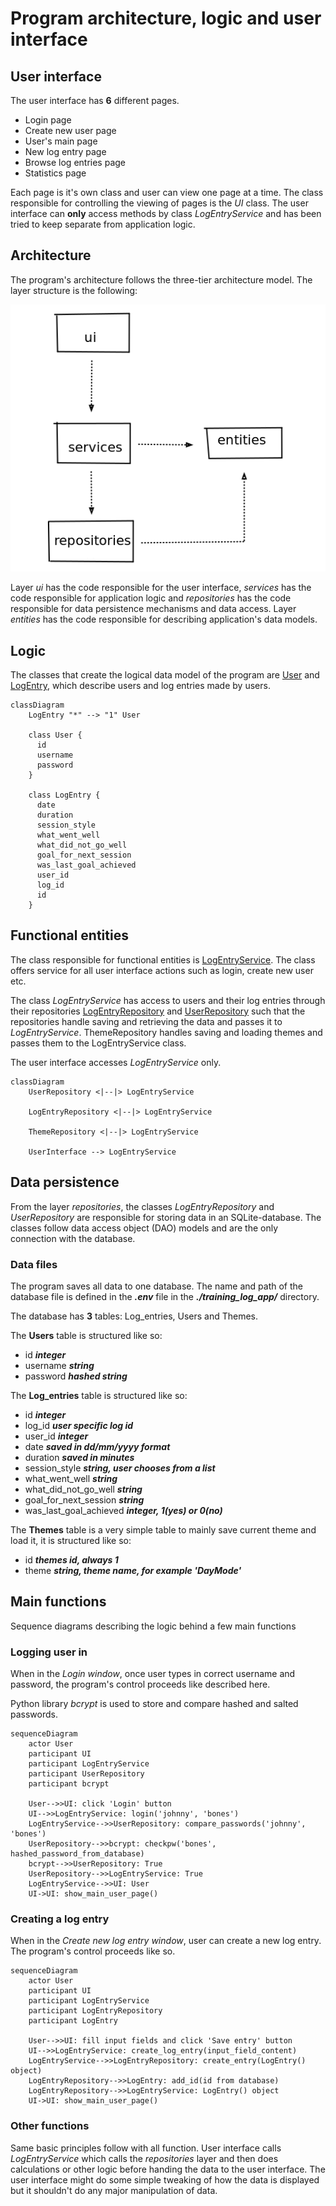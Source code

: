 # Program architecture, logic and user interface

## User interface
The user interface has **6** different pages.
- Login page
- Create new user page
- User's main page
- New log entry page
- Browse log entries page
- Statistics page

Each page is it's own class and user can view one page at a time. The class responsible for controlling the viewing of pages is the _UI_ class. The user interface can **only** access methods by class _LogEntryService_ and has been tried to keep separate from application logic.

## Architecture
The program's architecture follows the three-tier architecture model. The layer structure is the following:

![Layerstructure](./photos/architecture_layer_structure.png)

Layer _ui_ has the code responsible for the user interface,
 _services_ has the code responsible for application logic and
 _repositories_ has the code responsible for data persistence mechanisms and data access.
Layer _entities_ has the code responsible for describing application's data models.  

## Logic
The classes that create the logical data model of the program are [User](https://github.com/jooniku/ohjelmistotekniikka_23/tree/master/training_log_app/src/entities/user.py) and [LogEntry](https://github.com/jooniku/ohjelmistotekniikka_23/tree/master/training_log_app/src/entities/log_entry.py), which describe users and log entries made by users.

```mermaid
classDiagram
    LogEntry "*" --> "1" User
    
    class User {
      id
      username
      password
    }
    
    class LogEntry {
      date
      duration
      session_style
      what_went_well
      what_did_not_go_well
      goal_for_next_session
      was_last_goal_achieved
      user_id
      log_id
      id
    }
```

## Functional entities
The class responsible for functional entities is [LogEntryService](https://github.com/jooniku/ohjelmistotekniikka_23/blob/master/training_log_app/src/services/log_entry_service.py). The class offers service for all user interface actions such as login, create new user etc.

The class _LogEntryService_ has access to users and their log entries through their repositories [LogEntryRepository](https://github.com/jooniku/ohjelmistotekniikka_23/blob/master/training_log_app/src/repositories/log_entry_repository.py) and [UserRepository](https://github.com/jooniku/ohjelmistotekniikka_23/blob/master/training_log_app/src/repositories/user_repository.py) such that the repositories handle saving and retrieving the data and passes it to _LogEntryService_. ThemeRepository handles saving and loading themes and passes them to the LogEntryService class.

The user interface accesses _LogEntryService_ only. 

```mermaid
classDiagram
    UserRepository <|--|> LogEntryService
    
    LogEntryRepository <|--|> LogEntryService
    
    ThemeRepository <|--|> LogEntryService
    
    UserInterface --> LogEntryService
```

## Data persistence
From the layer _repositories_, the classes _LogEntryRepository_ and _UserRepository_ are responsible for storing data in an SQLite-database. The classes follow data access object (DAO) models and are the only connection with the database.

### Data files
The program saves all data to one database. The name and path of the database file is defined in the _**.env**_ file in the _**./training_log_app/**_ directory.

The database has **3** tables: Log_entries, Users and Themes.

The **Users** table is structured like so:
- id _**integer**_
- username _**string**_
- password _**hashed string**_

The **Log_entries** table is structured like so:
- id       _**integer**_
- log_id    _**user specific log id**_
- user_id   _**integer**_
- date   _**saved in dd/mm/yyyy format**_
- duration  _**saved in minutes**_
- session_style _**string, user chooses from a list**_
- what_went_well _**string**_
- what_did_not_go_well   _**string**_
- goal_for_next_session  _**string**_
- was_last_goal_achieved  _**integer, 1(yes) or 0(no)**_

The **Themes** table is a very simple table to mainly save current theme and load it, it is structured like so:
- id _**themes id, always 1**_
- theme  _**string, theme name, for example 'DayMode'**_


## Main functions
Sequence diagrams describing the logic behind a few main functions

### Logging user in
When in the _Login window_, once user types in correct username and password, the program's control proceeds like described here.

Python library _bcrypt_ is used to store and compare hashed and salted passwords.

```mermaid
sequenceDiagram
    actor User
    participant UI
    participant LogEntryService
    participant UserRepository
    participant bcrypt
    
    User-->>UI: click 'Login' button
    UI-->>LogEntryService: login('johnny', 'bones')
    LogEntryService-->>UserRepository: compare_passwords('johnny', 'bones')
    UserRepository-->>bcrypt: checkpw('bones', hashed_password_from_database)
    bcrypt-->>UserRepository: True
    UserRepository-->>LogEntryService: True
    LogEntryService-->>UI: User
    UI->UI: show_main_user_page()
```
### Creating a log entry
When in the _Create new log entry window_, user can create a new log entry. The program's control proceeds like so.

```mermaid
sequenceDiagram
    actor User
    participant UI
    participant LogEntryService
    participant LogEntryRepository
    participant LogEntry
    
    User-->>UI: fill input fields and click 'Save entry' button
    UI-->>LogEntryService: create_log_entry(input_field_content)
    LogEntryService-->>LogEntryRepository: create_entry(LogEntry() object)
    LogEntryRepository-->>LogEntry: add_id(id from database)
    LogEntryRepository-->>LogEntryService: LogEntry() object
    UI->UI: show_main_user_page()
```

### Other functions
Same basic principles follow with all function. User interface calls _LogEntryService_ which calls the _repositories_ layer and then does calculations or other logic before handing the data to the user interface. The user interface might do some simple tweaking of how the data is displayed but it shouldn't do any major manipulation of data.
